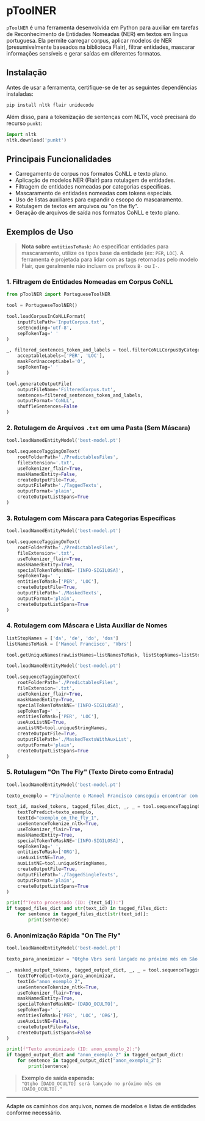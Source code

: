 
# pToolNER

`pToolNER` é uma ferramenta desenvolvida em Python para auxiliar em tarefas de Reconhecimento de Entidades Nomeadas (NER) em textos em língua portuguesa. Ela permite carregar corpus, aplicar modelos de NER (presumivelmente baseados na biblioteca Flair), filtrar entidades, mascarar informações sensíveis e gerar saídas em diferentes formatos.

## Instalação

Antes de usar a ferramenta, certifique-se de ter as seguintes dependências instaladas:

```bash
pip install nltk flair unidecode
```

Além disso, para a tokenização de sentenças com NLTK, você precisará do recurso `punkt`:

```python
import nltk
nltk.download('punkt')
```

## Principais Funcionalidades

- Carregamento de corpus nos formatos CoNLL e texto plano.
- Aplicação de modelos NER (Flair) para rotulagem de entidades.
- Filtragem de entidades nomeadas por categorias específicas.
- Mascaramento de entidades nomeadas com tokens especiais.
- Uso de listas auxiliares para expandir o escopo do mascaramento.
- Rotulagem de textos em arquivos ou "on the fly".
- Geração de arquivos de saída nos formatos CoNLL e texto plano.

## Exemplos de Uso

> **Nota sobre `entitiesToMask`:** Ao especificar entidades para mascaramento, utilize os tipos base da entidade (ex: `PER`, `LOC`). A ferramenta é projetada para lidar com as tags retornadas pelo modelo Flair, que geralmente não incluem os prefixos `B-` ou `I-`.

### 1. Filtragem de Entidades Nomeadas em Corpus CoNLL

```python
from pToolNER import PortugueseToolNER

tool = PortugueseToolNER()

tool.loadCorpusInCoNLLFormat(
    inputFilePath='InputCorpus.txt',
    setEncoding='utf-8',
    sepTokenTag=' '
)

_, filtered_sentences_token_and_labels = tool.filterCoNLLCorpusByCategories(
    acceptableLabels=['PER', 'LOC'],
    maskForUnacceptLabel='O',
    sepTokenTag=' '
)

tool.generateOutputFile(
    outputFileName='FilteredCorpus.txt',
    sentences=filtered_sentences_token_and_labels,
    outputFormat='CoNLL',
    shuffleSentences=False
)
```

### 2. Rotulagem de Arquivos `.txt` em uma Pasta (Sem Máscara)

```python
tool.loadNamedEntityModel('best-model.pt')

tool.sequenceTaggingOnText(
    rootFolderPath='./PredictablesFiles',
    fileExtension='.txt',
    useTokenizer_flair=True,
    maskNamedEntity=False,
    createOutputFile=True,
    outputFilePath='./TaggedTexts',
    outputFormat='plain',
    createOutputListSpans=True
)
```

### 3. Rotulagem com Máscara para Categorias Específicas

```python
tool.loadNamedEntityModel('best-model.pt')

tool.sequenceTaggingOnText(
    rootFolderPath='./PredictablesFiles',
    fileExtension='.txt',
    useTokenizer_flair=True,
    maskNamedEntity=True,
    specialTokenToMaskNE='[INFO-SIGILOSA]',
    sepTokenTag=' ',
    entitiesToMask=['PER', 'LOC'],
    createOutputFile=True,
    outputFilePath='./MaskedTexts',
    outputFormat='plain',
    createOutputListSpans=True
)
```

### 4. Rotulagem com Máscara e Lista Auxiliar de Nomes

```python
listStopNames = ['da', 'de', 'do', 'dos']
listNamesToMask = ['Manoel Francisco', 'Vbrs']

tool.getUniqueNames(rawListNames=listNamesToMask, listStopNames=listStopNames)

tool.loadNamedEntityModel('best-model.pt')

tool.sequenceTaggingOnText(
    rootFolderPath='./PredictablesFiles',
    fileExtension='.txt',
    useTokenizer_flair=True,
    maskNamedEntity=True,
    specialTokenToMaskNE='[INFO-SIGILOSA]',
    sepTokenTag=' ',
    entitiesToMask=['PER', 'LOC'],
    useAuxListNE=True,
    auxListNE=tool.uniqueStringNames,
    createOutputFile=True,
    outputFilePath='./MaskedTextsWithAuxList',
    outputFormat='plain',
    createOutputListSpans=True
)
```

### 5. Rotulagem "On The Fly" (Texto Direto como Entrada)

```python
tool.loadNamedEntityModel('best-model.pt')

texto_exemplo = "Finalmente o Manoel Francisco conseguiu encontrar com Xdfghuy."

text_id, masked_tokens, tagged_files_dict, _, _ = tool.sequenceTaggingOnTheFly(
    textToPredict=texto_exemplo,
    textId="exemplo_on_the_fly_1",
    useSentenceTokenize_nltk=True,
    useTokenizer_flair=True,
    maskNamedEntity=True,
    specialTokenToMaskNE='[INFO-SIGILOSA]',
    sepTokenTag=' ',
    entitiesToMask=['ORG'],
    useAuxListNE=True,
    auxListNE=tool.uniqueStringNames,
    createOutputFile=True,
    outputFilePath='./TaggedSingleTexts',
    outputFormat='plain',
    createOutputListSpans=True
)

print(f"Texto processado (ID: {text_id}):")
if tagged_files_dict and str(text_id) in tagged_files_dict:
    for sentence in tagged_files_dict[str(text_id)]:
        print(sentence)
```

### 6. Anonimização Rápida "On The Fly"

```python
tool.loadNamedEntityModel('best-model.pt')

texto_para_anonimizar = "Qtgho Vbrs será lançado no próximo mês em São Paulo."

_, masked_output_tokens, tagged_output_dict, _, _ = tool.sequenceTaggingOnTheFly(
    textToPredict=texto_para_anonimizar,
    textId="anon_exemplo_2",
    useSentenceTokenize_nltk=True,
    useTokenizer_flair=True,
    maskNamedEntity=True,
    specialTokenToMaskNE='[DADO_OCULTO]',
    sepTokenTag=' ',
    entitiesToMask=['PER', 'LOC', 'ORG'],
    useAuxListNE=False,
    createOutputFile=False,
    createOutputListSpans=False
)

print(f"Texto anonimizado (ID: anon_exemplo_2):")
if tagged_output_dict and "anon_exemplo_2" in tagged_output_dict:
    for sentence in tagged_output_dict["anon_exemplo_2"]:
        print(sentence)
```

> **Exemplo de saída esperada:**  
> `"Qtgho [DADO_OCULTO] será lançado no próximo mês em [DADO_OCULTO]."`

---

Adapte os caminhos dos arquivos, nomes de modelos e listas de entidades conforme necessário.

